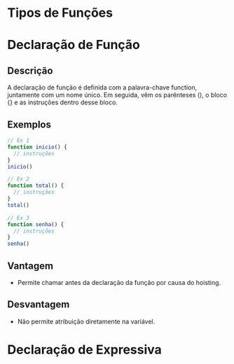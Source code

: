 # Tipos de Funções


# Declaração de Função

## Descrição
A declaração de função é definida com a palavra-chave function, juntamente com um nome único. Em seguida, vêm os parênteses (), o bloco {} e as instruções dentro desse bloco.

## Exemplos

```javascript
// Ex 1
function inicio() {
  // instruções
}
inicio()

// Ex 2
function total() {
  // instruções
}
total()

// Ex 3
function senha() {
  // instruções
}
senha()
```
## Vantagem
- Permite chamar antes da declaração da função por causa do hoisting.
## Desvantagem
- Não permite atribuição diretamente na variável.



# Declaração de Expressiva
